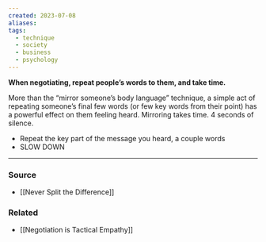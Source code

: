 ```yaml
---
created: 2023-07-08
aliases: 
tags:
  - technique
  - society
  - business
  - psychology
---
```

**When negotiating, repeat people’s words to them, and take time.**

More than the “mirror someone’s body language” technique, a simple act of repeating someone’s final few words (or few key words from their point) has a powerful effect on them feeling heard. Mirroring takes time. 4 seconds of silence. 

- Repeat the key part of the message you heard, a couple words
- SLOW DOWN

****
### Source
- [[Never Split the Difference]]

### Related
- [[Negotiation is Tactical Empathy]]
